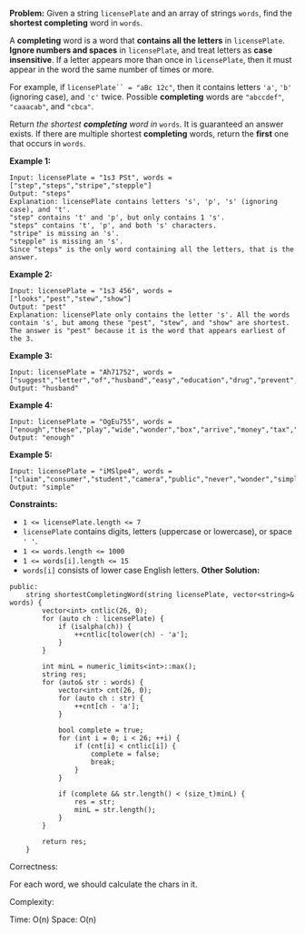 **Problem:**
Given a string `licensePlate` and an array of strings `words`, find the **shortest completing** word in `words`.

A **completing** word is a word that **contains all the letters** in `licensePlate`. **Ignore numbers and spaces** in `licensePlate`, and treat letters as **case insensitive**. If a letter appears more than once in `licensePlate`, then it must appear in the word the same number of times or more.

For example, if `licensePlate`` = "aBc 12c"`, then it contains letters `'a'`, `'b'` (ignoring case), and `'c'` twice. Possible **completing** words are `"abccdef"`, `"caaacab"`, and `"cbca"`.

Return *the shortest **completing** word in* `words`*.* It is guaranteed an answer exists. If there are multiple shortest **completing** words, return the **first** one that occurs in `words`.

 

**Example 1:**

```
Input: licensePlate = "1s3 PSt", words = ["step","steps","stripe","stepple"]
Output: "steps"
Explanation: licensePlate contains letters 's', 'p', 's' (ignoring case), and 't'.
"step" contains 't' and 'p', but only contains 1 's'.
"steps" contains 't', 'p', and both 's' characters.
"stripe" is missing an 's'.
"stepple" is missing an 's'.
Since "steps" is the only word containing all the letters, that is the answer.
```

**Example 2:**

```
Input: licensePlate = "1s3 456", words = ["looks","pest","stew","show"]
Output: "pest"
Explanation: licensePlate only contains the letter 's'. All the words contain 's', but among these "pest", "stew", and "show" are shortest. The answer is "pest" because it is the word that appears earliest of the 3.
```

**Example 3:**

```
Input: licensePlate = "Ah71752", words = ["suggest","letter","of","husband","easy","education","drug","prevent","writer","old"]
Output: "husband"
```

**Example 4:**

```
Input: licensePlate = "OgEu755", words = ["enough","these","play","wide","wonder","box","arrive","money","tax","thus"]
Output: "enough"
```

**Example 5:**

```
Input: licensePlate = "iMSlpe4", words = ["claim","consumer","student","camera","public","never","wonder","simple","thought","use"]
Output: "simple"
```

 

**Constraints:**

- `1 <= licensePlate.length <= 7`
- `licensePlate` contains digits, letters (uppercase or lowercase), or space `' '`.
- `1 <= words.length <= 1000`
- `1 <= words[i].length <= 15`
- `words[i]` consists of lower case English letters.
**Other Solution:**
```
public:
    string shortestCompletingWord(string licensePlate, vector<string>& words) {
        vector<int> cntlic(26, 0);
        for (auto ch : licensePlate) {
            if (isalpha(ch)) {
                ++cntlic[tolower(ch) - 'a'];
            }
        }
        
        int minL = numeric_limits<int>::max();
        string res;
        for (auto& str : words) {
            vector<int> cnt(26, 0);
            for (auto ch : str) {
                ++cnt[ch - 'a'];
            }
            
            bool complete = true;
            for (int i = 0; i < 26; ++i) {
                if (cnt[i] < cntlic[i]) {
                    complete = false;
                    break;
                }
            }
            
            if (complete && str.length() < (size_t)minL) {
                res = str;
                minL = str.length();
            }
        }
        
        return res;
    }
```
Correctness:

For each word, we should calculate the chars in it.

Complexity:

Time: O(n)
Space: O(n)